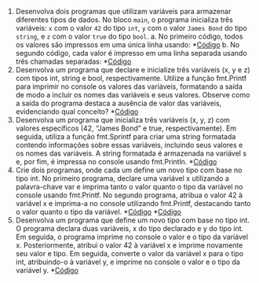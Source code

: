 1. Desenvolva dois programas que utilizam variáveis para armazenar diferentes tipos de dados. No bloco `main`, o programa inicializa três variáveis: `x` com o valor `42` do tipo `int`, `y` com o valor `James Bond` do tipo `string`, e `z` com o valor `true` do tipo `bool`.
    a. No primeiro código, todos os valores são impressos em uma única linha usando:
    *[Código](1-a.go)
    b. No segundo código, cada valor é impresso em uma linha separada usando três chamadas separadas:
    *[Código](1-b.go)
2.  Desenvolva um programa que declare e inicialize três variáveis (x, y e z) com tipos int, string e bool, respectivamente. Utilize a função fmt.Printf para imprimir no console os valores das variáveis, formatando a saída de modo a incluir os nomes das variáveis e seus valores. Observe como a saída do programa destaca a ausência de valor das variáveis, evidenciando qual conceito?
    *[Código](2.go)
3. Desenvolva um programa que inicializa três variáveis (x, y, z) com valores específicos (42, “James Bond” e true, respectivamente). Em seguida, utiliza a função fmt.Sprintf para criar uma string formatada contendo informações sobre essas variáveis, incluindo seus valores e os nomes das variáveis. A string formatada é armazenada na variável s e, por fim, é impressa no console usando fmt.Println. 
    *[Código](3.go)
4. Crie dois programas, onde cada um define um novo tipo com base no tipo int. No primeiro programa, declare uma variável x utilizando a palavra-chave var e imprima tanto o valor quanto o tipo da variável no console usando fmt.Printf. No segundo programa, atribua o valor 42 à variável x e imprima-a no console utilizando fmt.Printf, destacando tanto o valor quanto o tipo da variável.
    *[Código](4-1.go)       *[Código](4-2.go)
5. Desenvolva um programa que define um novo tipo com base no tipo int. O programa declara duas variáveis, x do tipo declarado e y do tipo int. Em seguida, o programa imprime no console o valor e o tipo da variável x. Posteriormente, atribui o valor 42 à variável x e imprime novamente seu valor e tipo. Em seguida, converte o valor da variável x para o tipo int, atribuindo-o à variável y, e imprime no console o valor e o tipo da variável y. 
    *[Código](5.go)